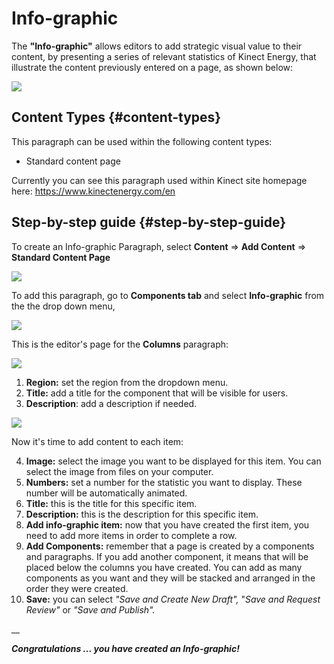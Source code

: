 # Info-graphic

The **"Info-graphic"** allows editors to add strategic visual value to their content, by presenting a series of relevant statistics of Kinect Energy, that illustrate the content previously entered on a page, as shown below:

![](https://blobscdn.gitbook.com/v0/b/gitbook-28427.appspot.com/o/assets%2F-LLjYtHePCsCaZ9F3NOs%2F-LMmX2_HsYcrczkpbeYs%2F-LMmXPhtFLXllgH48B9S%2FInfo_graphic_view.png?alt=media&token=a57255f0-5309-49a0-85eb-5f2efc3ef308)

## Content Types {#content-types}

This paragraph can be used within the following content types:

* Standard content page

Currently you can see this paragraph used within Kinect site homepage here: https://www.kinectenergy.com/en

## Step-by-step guide {#step-by-step-guide}

To create an Info-graphic Paragraph, select **Content** =&gt; **Add Content** =&gt; **Standard Content Page**

![](https://blobscdn.gitbook.com/v0/b/gitbook-28427.appspot.com/o/assets%2F-LLjYtHePCsCaZ9F3NOs%2F-LM2eE8LU6bsbB9fA1Sc%2F-LM2eP0KF4d-kotXwdEv%2FGen_admin_SCP.png?alt=media&token=7c3dce9b-1da1-4243-8bf3-ab3e53a52c2d)

To add this paragraph, go to **Components tab** and select **Info-graphic** from the the drop down menu,

![](https://blobscdn.gitbook.com/v0/b/gitbook-28427.appspot.com/o/assets%2F-LLjYtHePCsCaZ9F3NOs%2F-LMlJW8riS_0RGE0bACw%2F-LMlS1oc3CA9hjSroXo2%2Ffeatured_block_back.png?alt=media&token=81337c52-d2cb-46c9-a550-da7438089e9a)

This is the editor's page for the **Columns** paragraph:

![](https://blobscdn.gitbook.com/v0/b/gitbook-28427.appspot.com/o/assets%2F-LLjYtHePCsCaZ9F3NOs%2F-LONagf1LaTXGfZ5FfRX%2F-LONfE6Bn0m_xxArIua1%2FInfo_graphic_form_1-01.png?alt=media&token=7638f289-fa8f-4775-abf3-13ca9c981ec8)

 1. **Region:** set the region from the dropdown menu.   
2. **Title:** add a title for the component that will be visible for users.   
3. **Description**: add a description if needed.

![](https://blobscdn.gitbook.com/v0/b/gitbook-28427.appspot.com/o/assets%2F-LLjYtHePCsCaZ9F3NOs%2F-LONagf1LaTXGfZ5FfRX%2F-LONgCo0dc7MiOivneAT%2Finfo_graphic_form_2-01.png?alt=media&token=b028a717-da28-4607-a9fb-a8eeb2ae8eec)

Now it's time to add content to each item:

 4. **Image:** select the image you want to be displayed for this item. You can select the image from files on your computer.   
5. **Numbers:** set a number for the statistic you want to display. These number will be automatically animated.   
6. **Title:** this is the title for this specific item.   
7. **Description:** this is the description for this specific item.   
8. **Add info-graphic item:** now that you have created the first item, you need to add more items in order to complete a row.   
9. **Add Components:** remember that a page is created by a components and paragraphs. If you add another component, it means that will be placed below the columns you have created. You can add as many components as you want and they will be stacked and arranged in the order they were created.   
10. **Save:** you can select _"Save and Create New Draft",_ "_Save and Request Review"_ or _"Save and Publish"._

\_\_

_**Congratulations ... you have created an Info-graphic!**_



